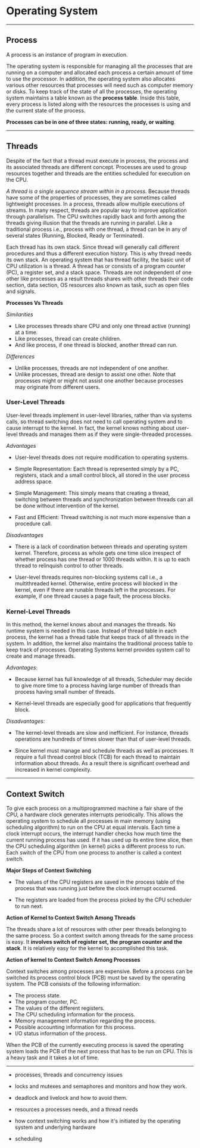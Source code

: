 # Operating System
---

## Process

A process is an instance of program in execution. 

The operating system is responsible for managing all the processes that are running on a computer and allocated each process a certain amount of time to use the processor. In addition, the operating system also allocates various other resources that processes will need such as computer memory or disks. To keep track of the state of all the processes, the operating system maintains a table known as the **process table**. Inside this table, every process is listed along with the resources the processes is using and the current state of the process.

**Processes can be in one of three states: running, ready, or waiting**. 

---

## Threads

Despite of the fact that a thread must execute in process, the process and its associated threads are different concept. Processes are used to group resources together and threads are the entities scheduled for execution on the CPU.

*A thread is a single sequence stream within in a process.* Because threads have some of the properties of processes, they are sometimes called lightweight processes. In a process, threads allow multiple executions of streams. In many respect, threads are popular way to improve application through parallelism. The CPU switches rapidly back and forth among the threads giving illusion that the threads are running in parallel. Like a traditional process i.e., process with one thread, a thread can be in any of several states (Running, Blocked, Ready or Terminated).

Each thread has its own stack. Since thread will generally call different procedures and thus a different execution history. This is why thread needs its own stack. An operating system that has thread facility, the basic unit of CPU utilization is a thread. A thread has or consists of a program counter (PC), a register set, and a stack space. Threads are not independent of one other like processes as a result threads shares with other threads their code section, data section, OS resources  also known as task, such as open files and signals.

**Processes Vs Threads**

*Similarities*

- Like processes threads share CPU and only one thread active (running) at a time. 
- Like processes, thread can create children.
- And like process, if one thread is blocked, another thread can run.

*Differences*

- Unlike processes, threads are not independent of one another. 
- Unlike processes, thread are design to assist one other. Note that processes might or might not assist one another because processes may originate from different users.

### User-Level Threads

User-level threads implement in user-level libraries, rather than via systems calls, so thread switching does not need to call operating system and to cause interrupt to the kernel. In fact, the kernel knows nothing about user-level threads and manages them as if they were single-threaded processes.

*Advantages*

- User-level threads does not require modification to operating systems.

- Simple Representation: Each thread is represented simply by a PC, registers, stack and a small control block, all stored in the user process address space.

- Simple Management: This simply means that creating a thread, switching between threads and synchronization between threads can all be done without intervention of the kernel.

- Fast and Efficient: Thread switching is not much more expensive than a procedure call.

*Disadvantages*

- There is a lack of coordination between threads and operating system kernel. Therefore, process as whole gets one time slice irrespect of whether process has one thread or 1000 threads within. It is up to each thread to relinquish control to other threads.

- User-level threads requires non-blocking systems call i.e., a multithreaded kernel. Otherwise, entire process will blocked in the kernel, even if there are runable threads left in the processes. For example, if one thread causes a page fault, the process blocks.

### Kernel-Level Threads

In this method, the kernel knows about and manages the threads. No runtime system is needed in this case. Instead of thread table in each process, the kernel has a thread table that keeps track of all threads in the system. In addition, the kernel also maintains the traditional process table to keep track of processes. Operating Systems kernel provides system call to create and manage threads.

*Advantages*:

- Because kernel has full knowledge of all threads, Scheduler may decide to give more time to a process having large number of threads than process having small number of threads.

- Kernel-level threads are especially good for applications that frequently block.

*Disadvantages:*

- The kernel-level threads are slow and inefficient. For instance, threads operations are hundreds of times slower than that of user-level threads.

- Since kernel must manage and schedule threads as well as processes. It require a full thread control block (TCB) for each thread to maintain information about threads. As a result there is significant overhead and increased in kernel complexity.

---

## Context Switch

To give each process on a multiprogrammed machine a fair share of the CPU, a hardware clock generates interrupts periodically. This allows the operating system to schedule all processes in main memory (using scheduling algorithm) to run on the CPU at equal intervals. Each time a clock interrupt occurs, the interrupt handler checks how much time the current running process has used. If it has used up its entire time slice, then the CPU scheduling algorithm (in kernel) picks a different process to run. Each switch of the CPU from one process to another is called a context switch.

**Major Steps of Context Switching**

- The values of the CPU registers are saved in the process table of the process that was running just before the clock interrupt occurred.

- The registers are loaded from the process picked by the CPU scheduler to run next.

**Action of Kernel to Context Switch Among Threads**

The threads share a lot of resources with other peer threads belonging to the same process. So a context switch among threads for the same process is easy. It **involves switch of register set, the program counter and the stack**. It is relatively easy for the kernel to accomplished this task.

**Action of kernel to Context Switch Among Processes**

Context switches among processes are expensive. Before a process can be switched its process control block (PCB) must be saved by the operating system. The PCB consists of the following information:

- The process state.
- The program counter, PC.
- The values of the different registers.
- The CPU scheduling information for the process.
- Memory management information regarding the process.
- Possible accounting information for this process.
- I/O status information of the process.

When the PCB of the currently executing process is saved the operating system loads the PCB of the next process that has to be run on CPU. This is a heavy task and it takes a lot of time.

---

- processes, threads and concurrency issues

- locks and mutexes and semaphores and monitors and how they work.

- deadlock and livelock and how to avoid them.

- resources a processes needs, and a thread needs

- how context switching works and how it's initiated by the operating system and underlying hardware

- scheduling



  